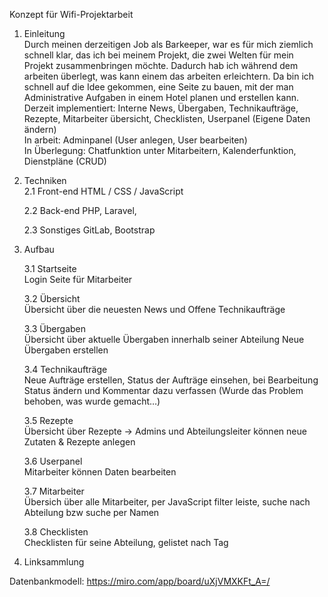 Konzept für Wifi-Projektarbeit

1.	Einleitung<br>
Durch meinen derzeitigen Job als Barkeeper, war es für mich ziemlich schnell klar, das ich bei 
meinem Projekt, die zwei Welten für mein Projekt zusammenbringen möchte. Dadurch hab ich 
während dem arbeiten überlegt, was kann einem das arbeiten erleichtern. Da bin ich schnell auf 
die Idee gekommen, eine Seite zu bauen, mit der man Administrative Aufgaben in einem Hotel 
planen und erstellen kann. <br>
Derzeit implementiert: Interne News, Übergaben, Technikaufträge, Rezepte,
Mitarbeiter übersicht, Checklisten, Userpanel (Eigene Daten ändern) <br>
In arbeit: Adminpanel (User anlegen, User bearbeiten) <br>
In Überlegung: Chatfunktion unter Mitarbeitern, Kalenderfunktion, Dienstpläne (CRUD) <br>


2.	Techniken <br>
    2.1	Front-end
        HTML / CSS / JavaScript 

    2.2	Back-end 
        PHP, Laravel, 

    2.3	Sonstiges
        GitLab, Bootstrap



3.	Aufbau

    3.1	Startseite <br>
        Login Seite für Mitarbeiter

    3.2	Übersicht <br>
        Übersicht über die neuesten News und Offene Technikaufträge 
        
    3.3	Übergaben <br>
        Übersicht über aktuelle Übergaben innerhalb seiner Abteilung
        Neue Übergaben erstellen 

    3.4	Technikaufträge <br>
        Neue Aufträge erstellen, Status der Aufträge einsehen, bei Bearbeitung Status ändern und Kommentar dazu verfassen (Wurde das Problem behoben, was wurde gemacht…)

    3.5	Rezepte <br>
        Übersicht über Rezepte -> Admins und Abteilungsleiter können neue Zutaten & Rezepte anlegen

    3.6	Userpanel <br>
        Mitarbeiter können Daten bearbeiten

    3.7	Mitarbeiter <br>
        Übersich über alle Mitarbeiter, per JavaScript filter leiste, suche nach Abteilung bzw suche per Namen
        
    3.8	Checklisten <br>
        Checklisten für seine Abteilung, gelistet nach Tag <br>




4.	Linksammlung

Datenbankmodell: https://miro.com/app/board/uXjVMXKFt_A=/


